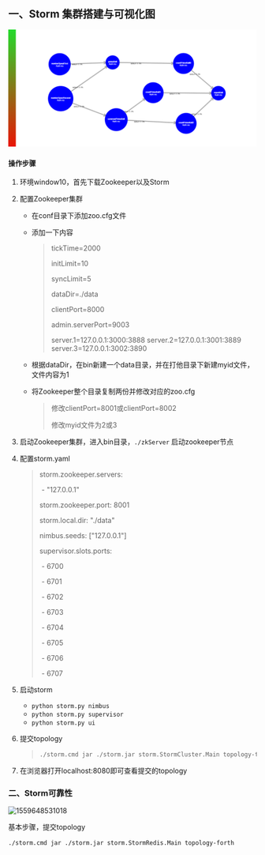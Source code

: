 ## 一、Storm 集群搭建与可视化图

![1559487642337](https://github.com/sundial-dreams/storm-task/blob/master/src/main/java/storm/1559487642337.png?raw=true)

#### 操作步骤

1. 环境window10，首先下载Zookeeper以及Storm

2. 配置Zookeeper集群

   + 在conf目录下添加zoo.cfg文件

   + 添加一下内容

     > tickTime=2000
     >
     > initLimit=10
     >
     > syncLimit=5
     >
     > dataDir=./data
     >
     > clientPort=8000
     >
     > admin.serverPort=9003
     >
     > server.1=127.0.0.1:3000:3888
     > server.2=127.0.0.1:3001:3889
     > server.3=127.0.0.1:3002:3890

   +  根据dataDir，在bin新建一个data目录，并在打他目录下新建myid文件，文件内容为1

   + 将Zookeeper整个目录复制两份并修改对应的zoo.cfg

     > 修改clientPort=8001或clientPort=8002
     >
     > 修改myid文件为2或3

3. 启动Zookeeper集群，进入bin目录，`./zkServer` 启动zookeeper节点

4. 配置storm.yaml

   > storm.zookeeper.servers:
   >
   > ​    \- "127.0.0.1"
   >
   > storm.zookeeper.port: 8001
   >
   > storm.local.dir: "./data"
   >
   > nimbus.seeds: ["127.0.0.1"]
   >
   > supervisor.slots.ports:
   >
   > ​    \- 6700
   >
   > ​    \- 6701
   >
   > ​    \- 6702
   >
   > ​    \- 6703
   >
   > ​    \- 6704
   >
   > ​    \- 6705
   >
   > ​    \- 6706
   >
   > ​    \- 6707

5. 启动storm
   + `python storm.py nimbus`
   + `python storm.py supervisor`
   + `python storm.py ui`

6. 提交topology

   > ```bash
   > ./storm.cmd jar ./storm.jar storm.StormCluster.Main topology-third
   > ```

7. 在浏览器打开localhost:8080即可查看提交的topology

### 二、Storm可靠性

![1559648531018](C:\Users\20311\AppData\Roaming\Typora\typora-user-images\1559648531018.png)

基本步骤，提交topology

```bash
./storm.cmd jar ./storm.jar storm.StormRedis.Main topology-forth
```

